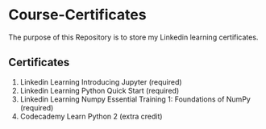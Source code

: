 # Course-Certificates
The purpose of this Repository is to store my Linkedin learning certificates.
## Certificates 
1. Linkedin Learning Introducing Jupyter (required)
2. Linkedin Learning Python Quick Start (required)
3. Linkedin Learning Numpy Essential Training 1: Foundations of NumPy (required)
4. Codecademy Learn Python 2 (extra credit)
